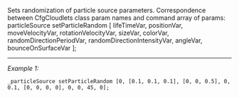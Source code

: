 Sets randomization of particle source parameters. Correspondence between CfgCloudlets class param names and command array of params:
<sqf>particleSource setParticleRandom
[
	lifeTimeVar,
	positionVar,
	moveVelocityVar,
	rotationVelocityVar,
	sizeVar,
	colorVar,
	randomDirectionPeriodVar,
	randomDirectionIntensityVar,
	angleVar,
	bounceOnSurfaceVar
];</sqf>


---
*Example 1:*
```sqf
_particleSource setParticleRandom [0, [0.1, 0.1, 0.1], [0, 0, 0.5], 0, 0.1, [0, 0, 0, 0], 0, 0, 45, 0];
```